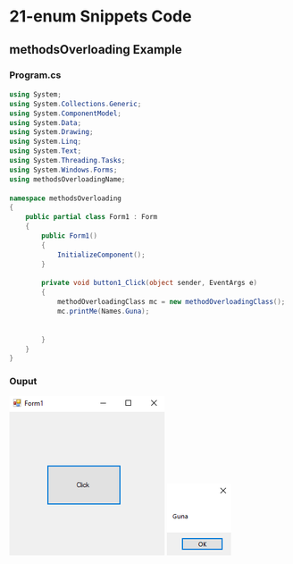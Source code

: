 # 21-enum Snippets Code

## methodsOverloading Example

### Program.cs

```c#
using System;
using System.Collections.Generic;
using System.ComponentModel;
using System.Data;
using System.Drawing;
using System.Linq;
using System.Text;
using System.Threading.Tasks;
using System.Windows.Forms;
using methodsOverloadingName;

namespace methodsOverloading
{
    public partial class Form1 : Form
    {
        public Form1()
        {
            InitializeComponent();
        }

        private void button1_Click(object sender, EventArgs e)
        {
            methodOverloadingClass mc = new methodOverloadingClass();
            mc.printMe(Names.Guna);


        }
    }
}


```

### Ouput

![methodsOverloading](media/1.PNG)
![methodsOverloading](media/2.PNG)










